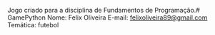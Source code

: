 Jogo criado para a disciplina de Fundamentos de Programação.# GamePython
Nome: Felix Oliveira
E-mail: felixoliveira89@gmail.com
Temática: futebol
